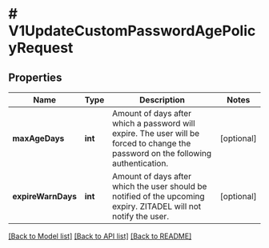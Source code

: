 # # V1UpdateCustomPasswordAgePolicyRequest

## Properties

Name | Type | Description | Notes
------------ | ------------- | ------------- | -------------
**maxAgeDays** | **int** | Amount of days after which a password will expire. The user will be forced to change the password on the following authentication. | [optional]
**expireWarnDays** | **int** | Amount of days after which the user should be notified of the upcoming expiry. ZITADEL will not notify the user. | [optional]

[[Back to Model list]](../../README.md#models) [[Back to API list]](../../README.md#endpoints) [[Back to README]](../../README.md)

